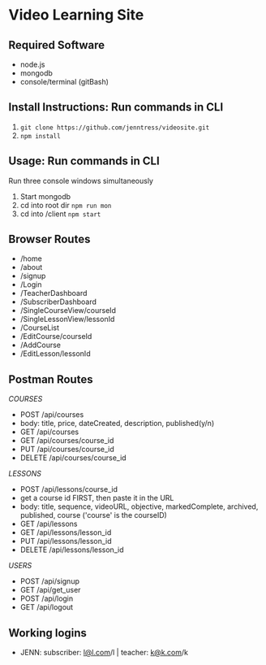 # Video Learning Site

## Required Software
- node.js
- mongodb
- console/terminal (gitBash)

## Install Instructions: Run commands in CLI
1. `git clone https://github.com/jenntress/videosite.git`
2. `npm install`

## Usage: Run commands in CLI
Run three console windows simultaneously
1. Start mongodb
2. cd into root dir `npm run mon`
3. cd into /client `npm start`

## Browser Routes
- /home
- /about
- /signup
- /Login
- /TeacherDashboard
- /SubscriberDashboard
- /SingleCourseView/courseId
- /SingleLessonView/lessonId
- /CourseList
- /EditCourse/courseId
- /AddCourse
- /EditLesson/lessonId


## Postman Routes
*COURSES*
- POST /api/courses
 - body: title, price, dateCreated, description, published(y/n)
- GET /api/courses
- GET /api/courses/course_id
- PUT /api/courses/course_id
- DELETE /api/courses/course_id

*LESSONS*
- POST /api/lessons/course_id
 - get a course id FIRST, then paste it in the URL
 - body: title, sequence, videoURL, objective, markedComplete, archived, published, course ('course' is the courseID)
- GET /api/lessons
- GET /api/lessons/lesson_id
- PUT /api/lessons/lesson_id
- DELETE /api/lessons/lesson_id

*USERS*
- POST /api/signup
- GET /api/get_user
- POST /api/login
- GET /api/logout


## Working logins
 - JENN: subscriber: l@l.com/l | teacher: k@k.com/k
